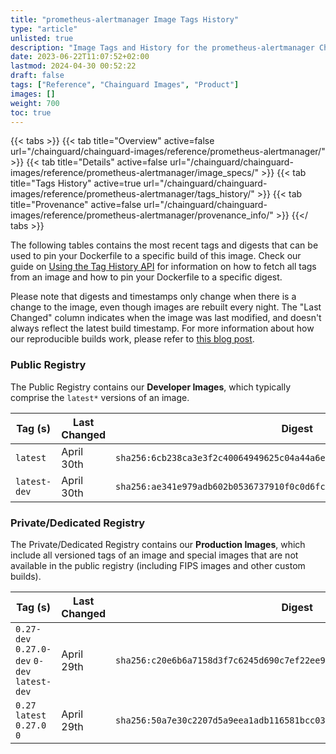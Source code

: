 ```yaml
---
title: "prometheus-alertmanager Image Tags History"
type: "article"
unlisted: true
description: "Image Tags and History for the prometheus-alertmanager Chainguard Image"
date: 2023-06-22T11:07:52+02:00
lastmod: 2024-04-30 00:52:22
draft: false
tags: ["Reference", "Chainguard Images", "Product"]
images: []
weight: 700
toc: true
---
```


{{< tabs >}}
{{< tab title="Overview" active=false url="/chainguard/chainguard-images/reference/prometheus-alertmanager/" >}}
{{< tab title="Details" active=false url="/chainguard/chainguard-images/reference/prometheus-alertmanager/image_specs/" >}}
{{< tab title="Tags History" active=true url="/chainguard/chainguard-images/reference/prometheus-alertmanager/tags_history/" >}}
{{< tab title="Provenance" active=false url="/chainguard/chainguard-images/reference/prometheus-alertmanager/provenance_info/" >}}
{{</ tabs >}}

The following tables contains the most recent tags and digests that can be used to pin your Dockerfile to a specific build of this image. Check our guide on [Using the Tag History API](/chainguard/chainguard-images/using-the-tag-history-api/) for information on how to fetch all tags from an image and how to pin your Dockerfile to a specific digest.

Please note that digests and timestamps only change when there is a change to the image, even though images are rebuilt every night. The "Last Changed" column indicates when the image was last modified, and doesn't always reflect the latest build timestamp. For more information about how our reproducible builds work, please refer to [this blog post](https://www.chainguard.dev/unchained/reproducing-chainguards-reproducible-image-builds).

### Public Registry
The Public Registry contains our **Developer Images**, which typically comprise the `latest*` versions of an image.

| Tag (s)       | Last Changed | Digest                                                                    |
|---------------|--------------|---------------------------------------------------------------------------|
|  `latest`     | April 30th   | `sha256:6cb238ca3e3f2c40064949625c04a44a6e385dee4f4da4a64ffdae89349c32cd` |
|  `latest-dev` | April 30th   | `sha256:ae341e979adb602b0536737910f0c0d6fcb1b767601a970c6564840ca71563f3` |


### Private/Dedicated Registry
The Private/Dedicated Registry contains our **Production Images**, which include all versioned tags of an image and special images that are not available in the public registry (including FIPS images and other custom builds).

| Tag (s)                                       | Last Changed | Digest                                                                    |
|-----------------------------------------------|--------------|---------------------------------------------------------------------------|
|  `0.27-dev` `0.27.0-dev` `0-dev` `latest-dev` | April 29th   | `sha256:c20e6b6a7158d3f7c6245d690c7ef22ee9e45a3d0e5cb92e354d4cad813dfbdc` |
|  `0.27` `latest` `0.27.0` `0`                 | April 29th   | `sha256:50a7e30c2207d5a9eea1adb116581bcc034038b8ab562b41bc15b8ed234ae875` |

